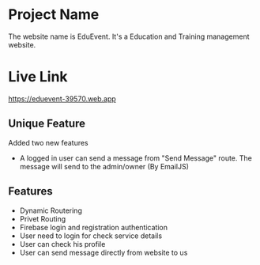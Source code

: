 # Project Name

The website name is EduEvent. It's a Education and Training management website.

# Live Link

https://eduevent-39570.web.app

<!-- Unique Feature -->

## Unique Feature

Added two new features

- A logged in user can send a message from "Send Message" route. The message will send to the admin/owner (By EmailJS)

## Features

- Dynamic Routering
- Privet Routing
- Firebase login and registration authentication
- User need to login for check service details
- User can check his profile
- User can send message directly from website to us
